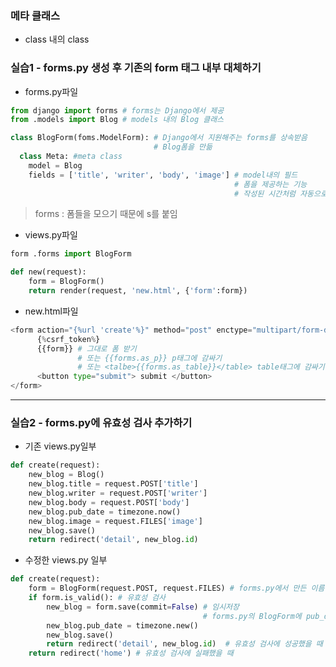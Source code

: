### 메타 클래스  
- class 내의 class

### 실습1 - forms.py 생성 후 기존의 form 태그 내부 대체하기

- forms.py파일
```python
from django import forms # forms는 Django에서 제공
from .models import Blog # models 내의 Blog 클래스

class BlogForm(foms.ModelForm): # Django에서 지원해주는 forms를 상속받음
                                # Blog폼을 만듦  
  class Meta: #meta class
    model = Blog
    fields = ['title', 'writer', 'body', 'image'] # model내의 필드
                                                  # 폼을 제공하는 기능
                                                  # 작성된 시간처럼 자동으로 넣어주는 기능을 넣지 않기. 일종의 이름표
``` 
> forms : 폼들을 모으기 때문에 s를 붙임


- views.py파일
```python
form .forms import BlogForm

def new(request):
    form = BlogForm()
    return render(request, 'new.html', {'form':form})
```

- new.html파일
```python
<form action="{%url 'create'%}" method="post" enctype="multipart/form-data">
      {%csrf_token%}
      {{form}} # 그대로 폼 받기
               # 또는 {{forms.as_p}} p태그에 감싸기
               # 또는 <talbe>{{forms.as_table}}</table> table태그에 감싸기
      <button type="submit"> submit </button>
</form>
```

- - -   

### 실습2 - forms.py에 유효성 검사 추가하기

- 기존 views.py일부
```python
def create(request):
    new_blog = Blog()
    new_blog.title = request.POST['title']
    new_blog.writer = request.POST['writer']
    new_blog.body = request.POST['body']
    new_blog.pub_date = timezone.now()
    new_blog.image = request.FILES['image']
    new_blog.save()
    return redirect('detail', new_blog.id)
```

- 수정한 views.py 일부
```python
def create(request):
    form = BlogForm(request.POST, request.FILES) # forms.py에서 만든 이름
    if form.is_valid(): # 유효성 검사
        new_blog = form.save(commit=False) # 임시저장
                                           # forms.py의 BlogForm에 pub_date라는 정보가 빠져있기 때문
        new_blog.pub_date = timezone.new()
        new_blog.save()
        return redirect('detail', new_blog.id)  # 유효성 검사에 성공했을 때
    return redirect('home') # 유효성 검사에 실패했을 때
```
